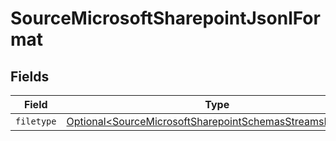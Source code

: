 # SourceMicrosoftSharepointJsonlFormat


## Fields

| Field                                                                                                                                | Type                                                                                                                                 | Required                                                                                                                             | Description                                                                                                                          |
| ------------------------------------------------------------------------------------------------------------------------------------ | ------------------------------------------------------------------------------------------------------------------------------------ | ------------------------------------------------------------------------------------------------------------------------------------ | ------------------------------------------------------------------------------------------------------------------------------------ |
| `filetype`                                                                                                                           | [Optional\<SourceMicrosoftSharepointSchemasStreamsFiletype>](../../models/shared/SourceMicrosoftSharepointSchemasStreamsFiletype.md) | :heavy_minus_sign:                                                                                                                   | N/A                                                                                                                                  |